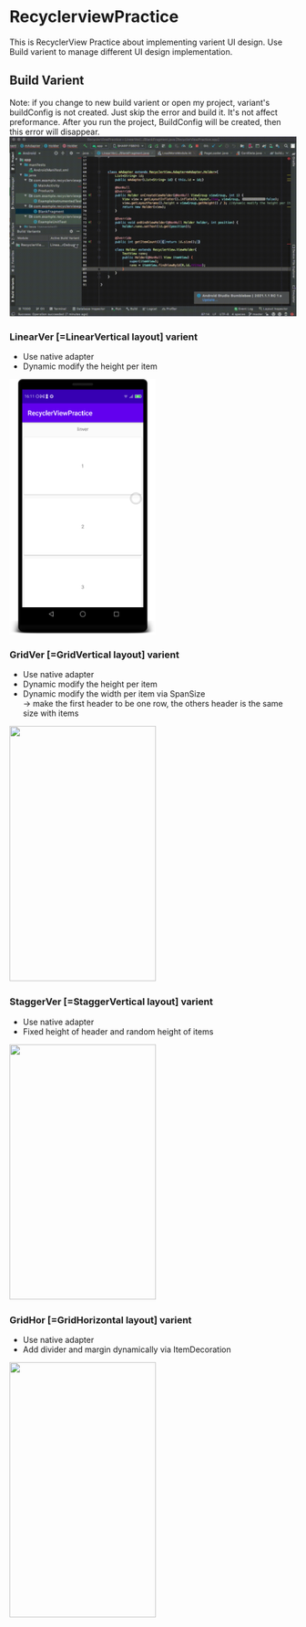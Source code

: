 # RecyclerviewPractice

This is RecyclerView Practice about implementing varient UI design.
Use Build varient to manage different UI design implementation.


## Build Varient
Note: if you change to new build varient or open my project, variant's buildConfig is not created.
Just skip the error and build it. It's not affect preformance.
After you run the project, BuildConfig will be created, then this error will disappear.</br>
<img src="https://github.com/dendrocyte/RecyclerviewPractice/blob/main/recoding/ChangeBuildVarient.gif">


### LinearVer [=LinearVertical layout] varient
- Use native adapter
- Dynamic modify the height per item

<img src="https://github.com/dendrocyte/RecyclerviewPractice/blob/main/screenshot/LinearVer.png" width="257" height="447">

### GridVer [=GridVertical layout] varient
- Use native adapter
- Dynamic modify the height per item
- Dynamic modify the width per item via SpanSize</br>
-> make the first header to be one row, the others header is the same size with items

<img src="https://github.com/dendrocyte/RecyclerviewPractice/blob/main/recoding/GridVertical.gif" width="257" height="447"> 

### StaggerVer [=StaggerVertical layout] varient
- Use native adapter
- Fixed height of header and random height of items
 
<img src="https://github.com/dendrocyte/RecyclerviewPractice/blob/main/recoding/StaggerVertical.gif" width="257" height="447">

### GridHor [=GridHorizontal layout] varient
- Use native adapter
- Add divider and margin dynamically via ItemDecoration</br>

<img src="https://j.gifs.com/VvoAVO.gif" width="257" height="447">



